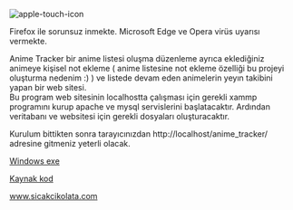 


![apple-touch-icon](https://github.com/user-attachments/assets/6ec42336-7231-4175-95be-01085b0d4e28)


Firefox ile sorunsuz inmekte. Microsoft Edge ve Opera virüs uyarısı vermekte.

Anime Tracker bir anime listesi oluşma düzenleme ayrıca eklediğiniz animeye kişisel not ekleme (  anime listesine not ekleme özelliği bu projeyi oluşturma nedenim :) ) ve listede devam eden animelerin yeyın takibini yapan bir web sitesi.  
Bu program web sitesinin localhostta çalışması için gerekli xammp programını kurup apache ve mysql  servislerini başlatacaktır.
Ardından veritabanı ve websitesi için gerekli dosyaları oluşturacaktır.

Kurulum bittikten sonra tarayıcınızdan http://localhost/anime_tracker/  adresine gitmeniz yeterli olacak.

<a href="http://sicakcikolata.com/download/anime_tracker/AnimeTracker-v0.1.zip">Windows exe</a>

<a href="http://sicakcikolata.com/download/anime_tracker/animetrackercodes.zip">Kaynak kod</a>



www.sicakcikolata.com

